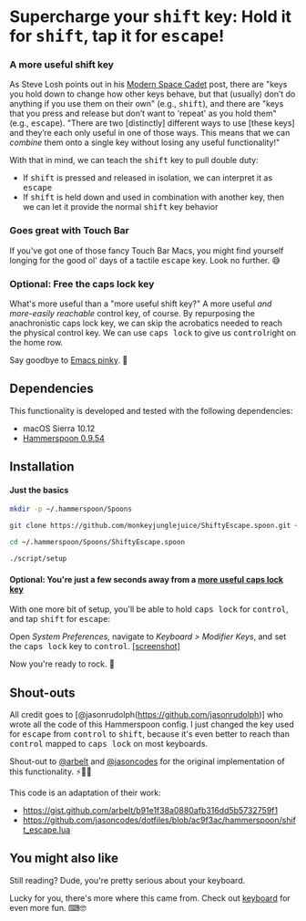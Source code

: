 # Supercharge your <kbd>shift</kbd> key: Hold it for <kbd>shift</kbd>, tap it for <kbd>escape</kbd>! 

### A more useful shift key

As Steve Losh points out in his [Modern Space Cadet](http://stevelosh.com/blog/2012/10/a-modern-space-cadet/#shift-escape) post, there are "keys you hold down to change how other keys behave, but that (usually) don’t do anything if you use them on their own" (e.g., <kbd>shift</kbd>), and there are "keys that you press and release but don’t want to 'repeat' as you hold them" (e.g., <kbd>escape</kbd>). "There are two [distinctly] different ways to use [these keys] and they’re each only useful in one of those ways. This means that we can *combine* them onto a single key without losing any useful functionality!"

With that in mind, we can teach the <kbd>shift</kbd> key to pull double duty:

- If <kbd>shift</kbd> is pressed and released in isolation, we can interpret it as <kbd>escape</kbd>
- If <kbd>shift</kbd> is held down and used in combination with another key, then we can let it provide the normal <kbd>shift</kbd> key behavior

### Goes great with Touch Bar

If you've got one of those fancy Touch Bar Macs, you might find yourself longing for the good ol' days of a tactile <kbd>escape</kbd> key. Look no further. 😅

### Optional: Free the caps lock key

What's more useful than a "more useful shift key?" A more useful *and more-easily reachable* control key, of course. By repurposing the anachronistic caps lock key, we can skip the acrobatics needed to reach the physical control key. We can use <kbd>caps lock</kbd> to give us <kbd>control</kbd>right on the home row.

Say goodbye to [Emacs pinky](http://wiki.c2.com/?EmacsPinky). 👋

## Dependencies

This functionality is developed and tested with the following dependencies:

- macOS Sierra 10.12
- [Hammerspoon 0.9.54][hammerspoon]

## Installation

#### Just the basics

```sh
mkdir -p ~/.hammerspoon/Spoons

git clone https://github.com/monkeyjunglejuice/ShiftyEscape.spoon.git ~/.hammerspoon/Spoons/ShiftyEscape.spoon

cd ~/.hammerspoon/Spoons/ShiftyEscape.spoon

./script/setup
```

#### Optional: You're just a few seconds away from a [more useful caps lock key](#optional-a-more-useful-caps-lock-key)

With one more bit of setup, you'll be able to hold <kbd>caps lock</kbd> for <kbd>control</kbd>, and tap <kbd>shift</kbd> for <kbd>escape</kbd>:

Open *System Preferences*, navigate to *Keyboard > Modifier Keys*, and set the <kbd>caps lock</kbd> key to <kbd>control</kbd>. [[screenshot]](https://user-images.githubusercontent.com/2988/27111039-7f620442-507b-11e7-9bcf-93d46e14af13.png)

Now you're ready to rock. 🤘

## Shout-outs

All credit goes to [@jasonrudolph(https://github.com/jasonrudolph)] who wrote all the code of this Hammerspoon config. I just changed the key used for <kbd>escape</kbd> from <kbd>control</kbd> to <kbd>shift</kbd>, because it's even better to reach than <kbd>control</kbd> mapped to <kbd>caps lock</kbd> on most keyboards.

Shout-out to [@arbelt](https://github.com/arbelt) and [@jasoncodes](https://github.com/jasoncodes) for the original implementation of this functionality. ⚡️🍻🌟

This code is an adaptation of their work:

- <https://gist.github.com/arbelt/b91e1f38a0880afb316dd5b5732759f1>
- <https://github.com/jasoncodes/dotfiles/blob/ac9f3ac/hammerspoon/shift_escape.lua>

## You might also like

Still reading? Dude, you're pretty serious about your keyboard.

Lucky for you, there's more where this came from. Check out [keyboard](https://github.com/jasonrudolph/keyboard) for even more fun. ⌨🤓

[hammerspoon]: http://www.hammerspoon.org
